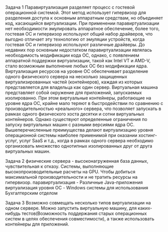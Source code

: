 Задача 1
Паравиртуализация разделяет процесс с гостевой операционной системой. Этот метод использует гипервизор для разделения доступа к основным аппаратным средствам, но объединяет код, касающийся виртуализации.
При применении паравиртуализации нет необходимости эмулировать аппаратное обеспечение, более того, гостевая ОС и гипервизор используют общий набор драйверов, что выгодно отличает эту технологию от эмуляции устройств, когда гостевая ОС и гипервизор используют различные драйверы.  До недавних пор основным недостатком паравиртуализации являлась необходимость модификации кода ОС, однако, с появлением аппаратной поддержки виртуализации, такой как Intel VT и AMD-V, стало возможным выполнение любых ОС без модификации ядра.
Виртуализация ресурсов на уровне ОС обеспечивает разделение одного физического сервера на несколько защищенных виртуализированных частей (контейнеров), каждая из которых представляется для владельца как один сервер. Виртуальная машина представляет собой окружение для приложений, запускаемых изолированно. При этом виртуальные контейнеры, работающие на уровне ядра ОС, крайне мало теряют в быстродействии  по сравнению с производительностью «реального» сервера, что позволяет запускать в рамках одного физического хоста десятки и сотни виртуальных контейнеров. Однако существуют определенные ограничения по запуску виртуальных машин с разными версиями ядра ОС.  Вышеперечисленные преимущества делают виртуализацию уровня операционной системы наиболее применимой при оказании хостинг-услуг, услуг SaaS и т.д., когда в рамках одного сервера  необходимо организовать множество однотипных изолированных друг от друга виртуальных машин.

Задача 2
физические сервера -  высоконагруженная база данных, чувствительная к отказу. Системы, выполняющие высокопроизводительные расчеты на GPU. Чтобы добиться максимальной производительности и не тратить ресурсы на гипервизор.
паравиртуализация - Различные Java-приложения
виртуализация уровня ОС - Windows системы для использования Бухгалтерским отделом 

Задача 3
Возможно совмещать несколько типов виртуализации на одном сервере. Можно запустить виртуальную машину, для каких-нибудь тестов(Возможность поддержания старых операционных систем в целях обеспечения совместимости), а также использовать контейнеры для приложений.

